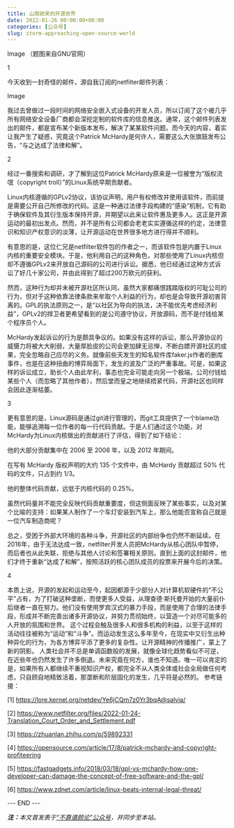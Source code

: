 ```yaml
---
title: 山雨欲来的开源世界
date: 2022-01-26 00:00:00+08:00
categories: [公众号]
slug: storm-approaching-open-source-world
---
```


Image
（题图来自GNU官网）

1

今天收到一封奇怪的邮件，源自我订阅的netfilter邮件列表：

Image

我过去曾做过一段时间的网络安全嵌入式设备的开发人员，所以订阅了这个被几乎所有网络安全设备厂商都会深挖定制的软件库的信息推送。通常，这个邮件列表发出的邮件，都是宣布某个新版本发布，解决了某某软件问题。而今天的内容，着实让我产生了疑惑，究竟这个Patrick McHardy是何许人，需要这么大张旗鼓发布公告，“与之达成了法律和解”。

2

经过一番搜索和调研，才了解到这位Patrick McHardy原来是一位被誉为“版权流氓（copyright troll）”的Linux系统早期贡献者。

Linux内核遵循的GPLv2协议，该协议声明，用户有权修改并使用该软件，而前提是需要公开自己所修改的代码。这是一种通过法律手段构建的“感染”机制，它有助于确保软件及其衍生版本保持开源，并期望以此来让软件惠及更多人。这正是开源运动的最初出发点。然而，并不是所有公司都会老老实实遵循这样的约定，法律意识和知识产权意识的淡薄，让开源运动在世界很多地方进行得并不顺利。

有意思的是，这位仁兄是netfilter软件包的作者之一，而该软件包是内置于Linux内核的重要安全模块。于是，他利用自己的这种角色，对那些使用了Linux内核但却不遵循GPLv2来开放自己源码的公司进行诉讼。据悉，他已经通过这种方式诉讼了好几十家公司，并由此得到了超过200万欧元的获利。

然而，这种行为却并未被开源社区所认同，虽然大家都痛恨践踏版权的可耻公司的行为，但对于这种依靠法律条款来牟取个人利益的行为，却也是会导致开源初衷背离的。GPL的执法原则之一，是“以社区为导向的执法，决不能优先考虑经济利益”，GPLv2的捍卫者更希望看到的是公司遵守协议，开放源码，而不是付钱给某个程序员个人。

McHardy发起诉讼的行为是颇具争议的。如果没有这样的诉讼，那么开源协议的威慑力将被大大削弱，大量厚脸皮的公司会更加肆无忌惮，不断白嫖开源社区的成果，完全忽略自己应尽的义务。就像前些天发生的知名软件库faker.js作者的删库事件，也是在这种扭曲的博弈局面下，发生的波及广泛的严重事故。可是，如果这样的诉讼成立，助长个人由此牟利，事态也完全可能走向另一个极端，公司付钱给某些个人（而忽略了其他作者），然后堂而皇之地继续捂紧代码，开源社区也同样会因此逐渐枯萎。

3

更有意思的是，Linux源码是通过git进行管理的，而git工具提供了一个blame功能，能够追溯每一位作者的每一行代码贡献。于是人们通过这个功能，对McHardy为Linux内核做出的贡献进行了评估，得到了如下结论：

他的大部分贡献集中在 2006 至 2008 年，以及 2012 年期间。

在写有 McHardy 版权声明的大约 135 个文件中，由 McHardy 贡献超过 50% 代码的文件，只占到约 1/3。

他的整体代码贡献，远低于内核代码的 0.25%。

虽然代码量并不能完全反映代码贡献重要度，但这侧面反映了某些事实，以及对某个比喻的支持：如果某人制作了一个车灯安装到汽车上，那么他能否宣称自己就是一位汽车制造商呢？

总之，受困于外部大环境的各种斗争，开源社区的内部纷争也仍然不断延续。在2016年，由于无法达成一致，netfilter开发人员把McHardy从核心团队中暂停，而后者也从此失联，拒绝与其他人讨论和签署相关原则。直到上面的这封邮件，他们才终于重新“达成了和解”，按照活跃的核心团队成员的投票来开展今后的决策。

4

本质上说，开源的发起和运动至今，起因都源于少部分人对计算机软硬件的“不公平”占有，为了打破这种垄断，而使更多人受益，从理查德·斯托曼开始的大量前仆后继者一直在努力。他们没有使用罗宾汉式的暴力手段，而是使用了合理的法律手段，形成并不断完善出诸多开源协议，并努力贯彻始终，以营造一个对尽可能多的人开放的氛围和世界。
这个过程会触及很多人和很多机构的利益，以至于这样的活动往往被称为“运动”和“斗争”。而运动发生这么多年至今，在现实中又衍生出种种异化的行为，为各方博弈平添了更多的复杂性。让开源精神的传播推广，蒙上了新的阴影。
人类社会并不总是单调函数般的发展，就像全球化趋势看似不可逆，在近些年也仍然发生了许多倒退。未来究竟在何方，谁也不知道。唯一可以肯定的是，如果所有人都继续不重视知识产权，都完全不从人类全体或社会全局做任何考虑，只自顾自地精致活着，那垄断和阶层固化的发生，几乎将是必然的。
参考链接：

[1] https://lore.kernel.org/netdev/Ye6jCQm7z0Yr3bqA@salvia/

[2] https://www.netfilter.org/files/2022-01-24-Translation_Court_Order_and_Settlement.pdf

[3] https://zhuanlan.zhihu.com/p/59892331

[4] https://opensource.com/article/17/8/patrick-mchardy-and-copyright-profiteering

[5] https://fastgadgets.info/2018/03/18/gpl-vs-mchardy-how-one-developer-can-damage-the-concept-of-free-software-and-the-gpl/

[6] https://www.zdnet.com/article/linux-beats-internal-legal-threat/

<div class="p-5 text-center">--- END ---</div>

<i><b>注：</b>本文首发表于[“不靠谱颜论”公众号](https://mp.weixin.qq.com/s/i1U8PeJLX6aXYx6e0Y20Uw)，并同步至本站。</i>
